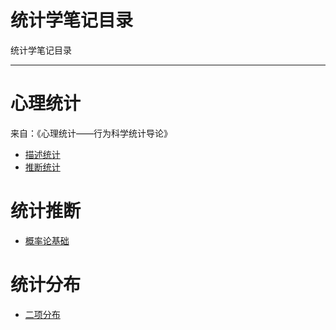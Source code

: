 # 统计学笔记目录

[author]: # "Vonng (fengruohang@outlook.com)"
[tags]: # "分布，统计，数学"
[mtime]: #	"2017-04-16 22:10 "
统计学笔记目录

----





# 心理统计

来自：《心理统计——行为科学统计导论》

* [描述统计](descriptive-statistics.md)
* [推断统计](inferential-statistics.md)





# 统计推断

* [概率论基础](probability-intro.md)






# 统计分布

* [二项分布](dist-binomial.md)